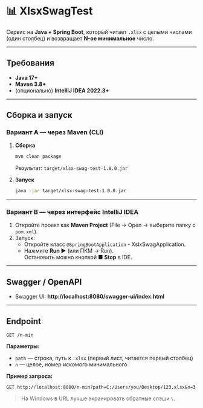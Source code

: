 # 📊 XlsxSwagTest

Сервис на **Java + Spring Boot**, который читает `.xlsx` с целыми числами (один столбец) и возвращает **N-ое минимальное** число.

---

## Требования
- **Java 17+**
- **Maven 3.8+**
- (опционально) **IntelliJ IDEA 2022.3+**

---

## Сборка и запуск

### Вариант A — через Maven (CLI)

1. **Сборка**
   ```bash
   mvn clean package
   ```
   Результат: `target/xlsx-swag-test-1.0.0.jar`

2. **Запуск**
   ```bash
   java -jar target/xlsx-swag-test-1.0.0.jar

---

### Вариант B — через интерфейс IntelliJ IDEA

1. Откройте проект как **Maven Project** (File → Open → выберите папку с `pom.xml`).
2. Запуск:
   - Откройте класс  `@SpringBootApplication` - XslxSwagApplication.
   - Нажмите **Run ▶** (или ПКМ → Run).  
   Остановить можно кнопкой **■ Stop** в IDE.

---

## Swagger / OpenAPI

- Swagger UI: **http://localhost:8080/swagger-ui/index.html**  
---

## Endpoint

`GET /n-min`

**Параметры:**
- `path` — строка, путь к `.xlsx` (первый лист, читается первый столбец)
- `n` — целое, номер искомого минимального

**Пример запроса:**
```
GET http://localhost:8080/n-min?path=C:/Users/you/Desktop/123.xlsx&n=3
```
> На Windows в URL лучше экранировать обратные слэши `\`.


